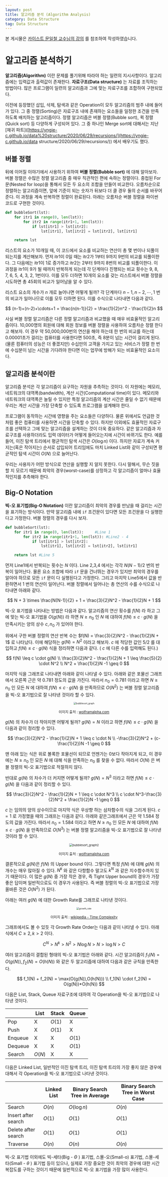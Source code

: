 ```yaml
---
layout: post
title: 알고리즘 분석 (Algorithm Analysis)
category: Data Structure
tag: Data Structure
---
```




본 게시물은 [카이스트 문일철 교수님의 강의](https://www.edwith.org/datastructure-2019s/lecture/40291/) 를 참조하여 작성하였습니다.



# 알고리즘 분석하기

**알고리즘(Algorithm)** 이란 문제를 풀기위해 따라야 하는 일련의 지시사항이다. 알고리즘에는 입력값과 출력값이 존재한다. **자료구조(Data structure)** 는 자료를 조직하는 방법이다. 많은 프로그램이 일련의 알고리즘과 그에 맞는 자료구조를 조합하여 구현되었다. 

이전에 등장했던 삽입, 삭제, 탐색과 같은 Operation이 모두 알고리즘의 범주 내에 들어가 있다. 그 중 정렬(Sorting)은 자료구조 내에 존재하는 요소들을 일정한 조건을 만족하도록 배치하는 알고리즘이다. 정렬 알고리즘은 버블 정렬(Bubble sort), 퀵 정렬(Quick sort) 등 다양하게 구성되어 있다. 그 중 하나인 Merge sort에 대해서는 지난 [재귀 파트]([https://yngie-c.github.io/data%20structure/2020/06/29/recursions/](https://yngie-c.github.io/data structure/2020/06/29/recursions/)) 에서 배우기도 했다.



## 버블 정렬

뒤에 이어질 이야기에서 사용하기 위하여 **버블 정렬(Bubble sort)** 에 대해 알아보자. 버블 정렬은 수많은 정렬 알고리즘 중 매우 직관적인 편에 속하는 정렬이다. 중첩된 For문(Nested for loop)을 통해서 모든 두 요소의 조합을 만들어 비교한다. 오름차순으로 정렬하는 알고리즘이면, 앞에 기준이 되는 숫자가 뒤보다 더 클 경우 둘의 순서를 바꾸어 준다. 이 과정을 계속 반복하면 정렬이 완료된다. 아래는 오름차순 버블 정렬을 파이썬 코드로 구현한 것이다. 

```python
def bubbleSort(lst):
    for itr1 in range(0, len(lst)):
        for itr2 in range(itr1+1, len(lst)):
            if lst[itr1] > lst[itr2]:
                lst[itr1], lst[itr2] = lst[itr2], lst[itr1]

    return lst
```

리스트의 요소가 10개일 때, 이 코드에서 요소를 비교하는 연산이 총 몇 번이나 되풀이 되는지를 계산해보자. 먼저 itr1이 0일 때는 itr2가 1부터 9까지 9번의 비교를 되풀이한다. 그 다음에는 itr1이 1로 증가하고 itr2는 2부터 9까지 8번의 비교를 되풀이한다. 이 과정을 itr1이 9가 될 때까지 반복하게 되는데 각 단계마다 진행되는 비교 횟수는 9, 8, 7, 6, 5, 4, 3, 2, 1번이다. 이를 모두 더하면 10개의 요소를 갖는 리스트에서 버블 정렬을 시도하면 총 45회의 비교가 일어남을 알 수 있다.

리스트 요소의 개수가 $n$ 개로 늘어나면 어떻게 될까? 각 단계마다 $n-1, n-2, \cdots , 1$ 번의 비교가 일어나므로 이를 모두 더하면 된다. 이를 수식으로 나타내면 다음과 같다.


$$
(n-1)+(n-2)+\cdots+1 = \frac{n(n-1)}{2} = \frac{1}{2}n^2 - \frac{1}{2}n
$$


사실 버블 정렬 알고리즘은 다른 정렬 알고리즘과 비교했을 때 매우 비효율적인 알고리즘이다. 10,000명의 회원에 대해 회원 정보를 버블 정렬을 사용하여 오름차순 정렬 한다고 해보자. 이 경우 약 50,000,000번의 연산을 해야 하는데 한 번의 비교를 하는데 0.00001초가 걸리는 컴퓨터를 사용한다면 500초, 즉 8분이 넘는 시간이 걸리게 된다. (물론 컴퓨터의 성능은 더 좋겠지만) 수십만의 고객을 가지고 있는 서비스가 정렬 한 번에 수십분이 넘는 시간을 기다려야 한다면 이는 업무에 방해가 되는 비효율적인 요소이다.



## 알고리즘 분석이란

알고리즘 분석은 각 알고리즘이 요구하는 자원을 추측하는 것이다. 이 자원에는 메모리, 네트워크의 대역폭(bandwidth), 계산 시간(Computational time)이 있다. 메모리와 네트워크의 대역폭은 늘릴 수 있지만 특정 알고리즘의 계산 시간은 줄일 수 없기 때문에 우리는 계산 시간을 가장 단축할 수 있도록 프로그램을 설계해야 한다.

프로그램이 동작하는 시간에 영향을 주는 요소들은 다양하다. 물론 위에서도 언급한 것처럼 좋은 컴퓨터를 사용하면 시간을 단축할 수 있다. 하지만 이외에도 효율적인 자료구조를 선택하고 그에 맞는 알고리즘을 설계하는 것이 더욱 중요하다. 같은 알고리즘과 자료구조를 사용하더라도 입력 데이터가 어떻게 들어오는지에 시간이 바뀌기도 한다. 예를 들어, 이진 탐색 트리에서 평균적인 탐색 시간은 $O(\log n)$ 이다. 하지만 자료가 계속 커지는(혹은 작아지는) 순서로 삽입되어 트리임에도 마치 Linked List와 같이 구성되면 평균적인 탐색 시간이 $O(N)$ 으로 늘어난다.

우리는 사용자가 어떤 방식으로 연산을 실행할 지 알지 못한다. 다시 말해서, 무슨 짓을 할 지 모르기 때문에 최악의 경우(worst-case)를 상정하고 각 알고리즘이 얼마나 효율적인지를 추측해야 한다.



## Big-O Notation

**빅-오 표기법(Big-O Notation)** 이란 알고리즘이 최악의 경우를 만났을 때 걸리는 시간을 표기하는 방식이다. 만약 알고리즘 내에 `if` 조건문이 있다면 모든 조건문을 다 실행한다고 가정한다. 버블 정렬의 경우를 다시 보자.

```python
def bubbleSort(lst):
    for itr1 in range(0, len(lst)):		#Line 1
        for itr2 in range(itr1+1, len(lst)): #Line2 - 4
            if lst[itr1] > lst[itr2]:
                lst[itr1], lst[itr2] = lst[itr2], lst[itr1]

    return lst #Line 5
```

먼저 Line1에서 반복되는 횟수는 $N$ 이다. Line 2,3,4 에서는 각각 $N(N-1)/2$ 번의 반복이 일어난다. 물론 요소 조합에 따라 `if`  문을 건너뛰는 경우가 있지만 최악의 경우를 알아야 하므로 모든 `if` 문이 다 실행된다고 가정한다. 그리고 마지막 Line5에서 값을 반환하면서 $1$ 번의 연산이 일어난다. 버블 정렬에서 일어나는 총 연산의 수를 수식으로 나타내면 아래와 같다.


$$
N + 3 \times \frac{N(N-1)}{2} + 1 = \frac{3}{2}N^2 - \frac{1}{2}N + 1
$$


빅-오 표기법을 나타내는 방법은 다음과 같다. 알고리즘의 연산 횟수를 $f(N)$ 라 하고 그에 맞는 빅-오 표기법을 $O(g(N))$ 라 하면 $N \geq n_0$ 인 $N$ 에 대하여 $f(N) \leq c \cdot g(N)$ 을 만족시키는 양의 상수 $c, n_0$ 가 있어야 한다.

위에서 구한 버블 정렬의 연산 반복 수는 $f(N) = \frac{3}{2}N^2 - \frac{1}{2}N + 1$ 로 나타났다. 이에 해당하는 $g(N) = N^2$ 이라고 해보자. $c$ 에 적당한 값인 $5/2$ 를 대입하고 $f(N) \leq c \cdot g(N)$ 식을 정리하면 다음과 같다. ( $c$ 에 다른 수를 입력해도 된다.)


$$
f(N) \leq c \cdot g(N) \\
\frac{3}{2}N^2 - \frac{1}{2}N + 1 \leq \frac{5}{2} \cdot N^2 \\
N^2 + \frac{1}{2}N -1 \geq 0
$$


마지막 식을 그래프로 나타내면 아래와 같이 나타낼 수 있다. 아래와 같은 포물선 그래프에서 오른쪽 근은 약 $0.781$ 정도의 값을 가진다. 따라서 $n_0 = 0.781$ 이라고 하면 $N \geq n_0$ 인 모든 $N$ 에 대하여 $f(N) \leq c \cdot g(N)$ 을 만족하므로 $O(N^2)$ 는 버블 정렬 알고리즘을 빅-오 표기법으로 잘 나타낸 것이라 할 수 있다.

<p align="center"><img src="https://user-images.githubusercontent.com/45377884/86917439-0ac62380-c160-11ea-9524-4eb45c95673f.png" alt="bubblesort_graph" style="zoom:50%;" /></p>

<p align="center" style="font-size:80%">이미지 출처 : <a href="https://www.wolframalpha.com/">wolframalpha.com</a></p>

$g(N)$ 의 차수가 더 작아지면 어떻게 될까? $g(N) = N$ 이라고 하면 $f(N) \leq c \cdot g(N)$ 을 다음과 같이 정리할 수 있다.



$$
\frac{3}{2}N^2 - \frac{1}{2}N + 1 \leq c \cdot N \\
-\frac{3}{2}N^2 + (c-\frac{1}{2})N -1 \geq 0
$$


맨 아래 있는 식은 위로 볼록한 포물선이 되므로 언젠가는 0보다 작아지게 되고, 이 경우에는 $N \geq n_0$ 인 모든 $N$ 에 대해 식을 만족하는 $n_0$ 를 찾을 수 없다. 따라서 $O(N)$ 은 버블 정렬의 빅-오 표기법으로 적절하지 않다.

반대로 $g(N)$ 의 차수가 더 커지면 어떻게 될까? $g(N) = N^3$ 이라고 하면 $f(N) \leq c \cdot g(N)$ 을 다음과 같이 정리할 수 있다.



$$
\frac{3}{2}N^2 - \frac{1}{2}N + 1 \leq c \cdot N^3 \\
c \cdot N^3-\frac{3}{2}N^2 + \frac{1}{2}N -1 \geq 0
$$


$c$ 는 임의의 양의 상수이므로 마지막 식은 우상향 하는 삼차함수의 식을 그리게 된다. $c=1$ 로 가정했을 때의 그래프는 다음과 같다. 아래와 같은그래프에서 근은 약 $1.584$ 정도의 값을 가진다. 따라서 $n_0 = 1.584$ 이라고 하면 $N \geq n_0$ 인 모든 $N$ 에 대하여 $f(N) \leq c \cdot g(N)$ 을 만족하므로 $O(N^3)$ 는 버블 정렬 알고리즘을 빅-오 표기법으로 잘 나타낸 것이라 할 수 있다.

<p align="center"><img src="https://user-images.githubusercontent.com/45377884/86918571-deaba200-c161-11ea-9f8b-06bf63f3c464.png" alt="bubblesort_graph2" style="zoom: 67%;" /></p>

<p align="center" style="font-size:80%">이미지 출처 : <a href="https://www.wolframalpha.com/">wolframalpha.com</a></p>

결론적으로 $g(N)$은 $f(N)$ 의 Upper bound 이다. 그렇다면 특정 $f(N)$ 에 대해 $g(N)$ 의 개수는 매우 많아질 수 있다. $N^k$ 와 같은 다항함수 말고도 $k^N$ 과 같은 지수함수까지 있기 때문이다. 이 많은 $g(N)$ 중 가장 작은 경우, 즉 Tight Upper bound의 경우가 가장 좋은 답이며 일반적으로도 이 경우가 사용된다. 즉 버블 정렬의 빅-오 표기법으로 가장 올바른 것은 $O(N^2)$ 가 된다.

아래는 여러 $g(N)$ 에 대한 Growth Rate를 그래프로 나타낸 것이다.

<p align="center"><img src="https://upload.wikimedia.org/wikipedia/commons/thumb/7/7e/Comparison_computational_complexity.svg/1024px-Comparison_computational_complexity.svg.png" alt="growth_rate" style="zoom:50%;" /></p>

<p align="center" style="font-size:80%">이미지 출처 : <a href="https://en.wikipedia.org/wiki/Time_complexity">wikipedia - Time Complexity</a></p>

그래프에서도 볼 수 있듯 각 Growth Rate Order는 다음과 같이 나타낼 수 있다. 아래 식에서 $C \geq 2 , k > 2$ 이다.


$$
C^N > N^k > N^2 > N \log N > N > \log N > C
$$

여러 알고리즘이 결합된 형태의 빅-오 표기법은 아래와 같다. 시간 알고리즘이 $f_1(N) = O(g(N)), f_2(N) = O(h(N))$ 와 같은 두 알고리즘에 대하여 다음과 같은 규칙을 만족한다.


$$
f_1(N) + f_2(N) = \max(O(g(N)),O(h(N))) \\
f_1(N) \cdot f_2(N) = O(g(N))*O(h(N))
$$


다음은 List, Stack, Queue 자료구조에 대하여 각 Operation을 빅-오 표기법으로 나타낸 것이다.

|         | List   | Stack  | Queue  |
| ------- | ------ | ------ | ------ |
| Pop     | X      | $O(1)$ | X      |
| Push    | X      | $O(1)$ | X      |
| Enqueue | X      | X      | $O(1)$ |
| Dequeue | X      | X      | $O(1)$ |
| Search  | $O(N)$ | X      | X      |

다음은 Linked List, 일반적인 이진 탐색 트리, 이진 탐색 트리의 가장 좋지 않은 경우에 대해서 각 Operation을 빅-오 표기법으로 나타낸 것이다.

|                     | Linked List | Binary Search Tree in Average | Binary Search Tree in Worst Case |
| ------------------- | ----------- | ----------------------------- | -------------------------------- |
| Search              | $O(n)$      | $O(\log n)$                   | $O(n)$                           |
| Insert after search | $O(1)$      | $O(1)$                        | $O(1)$                           |
| Delete after search | $O(1)$      | $O(1)$                        | $O(1)$                           |
| Traverse            | $O(n)$      | $O(n)$                        | $O(n)$                           |

빅-오 표기법 이외에도 빅-세타(Big - $\Theta$ ) 표기법, 스몰-오(Small-o) 표기법, 스몰-세타(Small - $\theta$ ) 표기법 등이 있으나, 실제로 가장 중요한 것이 최악의 경우에 대한 시간 복잡도를 구하는 것이기 때문에 일반적으로 빅-오 표기법을 가장 많이 사용한다.